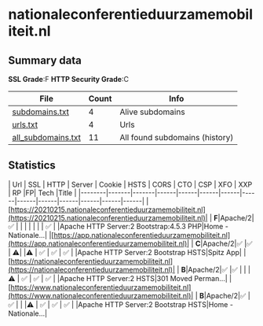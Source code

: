 

# nationaleconferentieduurzamemobiliteit.nl
## Summary data


**SSL Grade**:F
**HTTP Security Grade**:C


| File       | Count | Info |
|------------|-------|------|
|[subdomains.txt](/data/nationaleconferentieduurzamemobiliteit.nl/subdomains.txt)|4|Alive subdomains|
|[urls.txt](/data/nationaleconferentieduurzamemobiliteit.nl/urls.txt)|4|Urls|
|[all_subdomains.txt](/data/nationaleconferentieduurzamemobiliteit.nl/all_subdomains.txt)|11|All found subdomains (history)|


## Statistics


| Url | SSL | HTTP | Server | Cookie | HSTS | CORS | CTO | CSP | XFO | XXP | RP |FP| Tech |Title |
|--------|-------|-------|------|------|------|------|------|------|------|------|------|------|------|
|[https://20210215.nationaleconferentieduurzamemobiliteit.nl](https://20210215.nationaleconferentieduurzamemobiliteit.nl)| | **F**|Apache/2|:white_check_mark: | | | | | | | :white_check_mark: | |Apache HTTP Server:2 Bootstrap:4.5.3 PHP|Home - Nationale...|
|[https://app.nationaleconferentieduurzamemobiliteit.nl](https://app.nationaleconferentieduurzamemobiliteit.nl)| | **C**|Apache/2|:white_check_mark: |:white_check_mark: | :warning:| |:warning: | :white_check_mark: | :white_check_mark: | :white_check_mark: | |Apache HTTP Server:2 Bootstrap HSTS|Spitz App|
|[https://nationaleconferentieduurzamemobiliteit.nl](https://nationaleconferentieduurzamemobiliteit.nl)| | **B**|Apache/2|:white_check_mark: |:white_check_mark: | | |:warning: | :white_check_mark: | :white_check_mark: | :white_check_mark: | |Apache HTTP Server:2 HSTS|301 Moved Perman...|
|[https://www.nationaleconferentieduurzamemobiliteit.nl](https://www.nationaleconferentieduurzamemobiliteit.nl)| | **B**|Apache/2|:white_check_mark: |:white_check_mark: | | |:warning: | :white_check_mark: | :white_check_mark: | :white_check_mark: | |Apache HTTP Server:2 Bootstrap HSTS|Home - Nationale...|